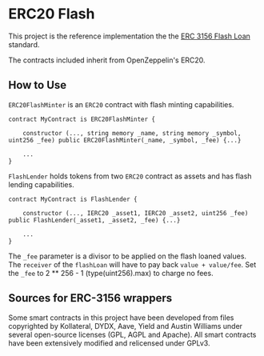 # ERC20 Flash

This project is the reference implementation the the [ERC 3156 Flash Loan](https://github.com/ethereum/EIPs/pull/3156) standard.

The contracts included inherit from OpenZeppelin's ERC20.

## How to Use

`ERC20FlashMinter` is an `ERC20` contract with flash minting capabilities.

```
contract MyContract is ERC20FlashMinter {

    constructor (..., string memory _name, string memory _symbol, uint256 _fee) public ERC20FlashMinter(_name, _symbol, _fee) {...}

    ...
}
```

`FlashLender` holds tokens from two `ERC20` contract as assets and has flash lending capabilities.

```
contract MyContract is FlashLender {

    constructor (..., IERC20 _asset1, IERC20 _asset2, uint256 _fee) public FlashLender(_asset1, _asset2, _fee) {...}

    ...
}
```

The `_fee` parameter is a divisor to be applied on the flash loaned values. The `receiver` of the `flashLoan` will have to pay back `value + value/fee`. Set the `_fee` to 2 ** 256 - 1 (type(uint256).max) to charge no fees.

## Sources for ERC-3156 wrappers
Some smart contracts in this project have been developed from files copyrighted by Kollateral, DYDX, Aave, Yield and Austin Williams under several open-source licenses (GPL, AGPL and Apache). All smart contracts have been extensively modified and relicensed under GPLv3.